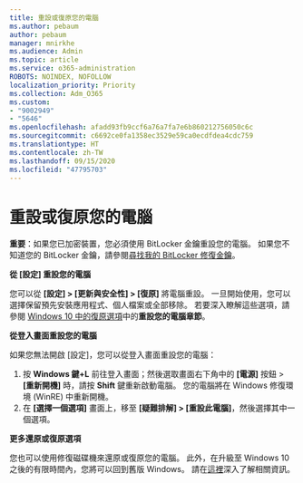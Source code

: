 ```yaml
---
title: 重設或復原您的電腦
ms.author: pebaum
author: pebaum
manager: mnirkhe
ms.audience: Admin
ms.topic: article
ms.service: o365-administration
ROBOTS: NOINDEX, NOFOLLOW
localization_priority: Priority
ms.collection: Adm_O365
ms.custom:
- "9002949"
- "5646"
ms.openlocfilehash: afadd93fb9ccf6a76a7fa7e6b860212756050c6c
ms.sourcegitcommit: c6692ce0fa1358ec3529e59ca0ecdfdea4cdc759
ms.translationtype: HT
ms.contentlocale: zh-TW
ms.lasthandoff: 09/15/2020
ms.locfileid: "47795703"
---
```

# <a name="reset-or-recover-your-pc"></a>重設或復原您的電腦

**重要**：如果您已加密裝置，您必須使用 BitLocker 金鑰重設您的電腦。 如果您不知道您的 BitLocker 金鑰，請參閱[尋找我的 BitLocker 修復金鑰](https://support.microsoft.com/help/4026181/windows-10-find-my-bitlocker-recovery-key)。

**從 [設定] 重設您的電腦**

您可以從 **[設定] > [更新與安全性] > [復原]** 將電腦重設。 一旦開始使用，您可以選擇保留預先安裝應用程式、個人檔案或全部移除。 若要深入瞭解這些選項，請參閱 [Windows 10 中的復原選項](https://support.microsoft.com/help/12415/windows-10-recovery-options)中的**重設您的電腦章節**。

**從登入畫面重設您的電腦**

如果您無法開啟 [設定]，您可以從登入畫面重設您的電腦：

1. 按 **Windows 鍵+L** 前往登入畫面；然後選取畫面右下角中的 **[電源]** 按鈕 > **[重新開機]** 時，請按 **Shift** 鍵重新啟動電腦。 您的電腦將在 Windows 修復環境 (WinRE) 中重新開機。
2. 在 **[選擇一個選項]** 畫面上，移至 **[疑難排解] > [重設此電腦]**，然後選擇其中一個選項。

**更多還原或復原選項**

您也可以使用修復磁碟機來還原或復原您的電腦。 此外，在升級至 Windows 10 之後的有限時間內，您將可以回到舊版 Windows。 請在[這裡](https://support.microsoft.com/help/12415/windows-10-recovery-options)深入了解相關資訊。
